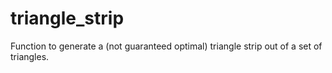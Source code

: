 # triangle_strip
Function to generate a (not guaranteed optimal) triangle strip out of a set of triangles.
